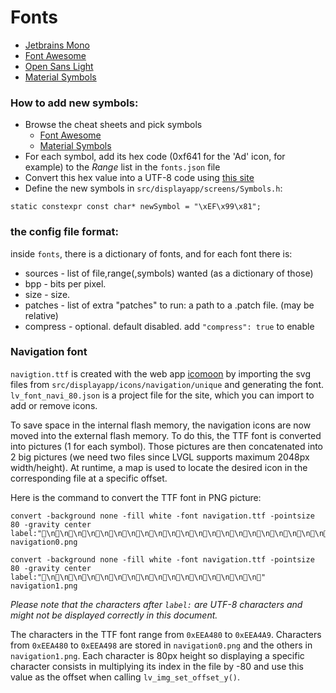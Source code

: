 # Fonts

- [Jetbrains Mono](https://www.jetbrains.com/lp/mono/)
- [Font Awesome](https://fontawesome.com/v6/search?m=free)
- [Open Sans Light](https://fonts.google.com/specimen/Open+Sans)
- [Material Symbols](https://fonts.google.com/icons)

### How to add new symbols:

- Browse the cheat sheets and pick symbols
  - [Font Awesome](https://fontawesome.com/v5/cheatsheet/free/solid)
  - [Material Symbols](https://fonts.google.com/icons)
- For each symbol, add its hex code (0xf641 for the 'Ad' icon, for example) to the *Range* list in the `fonts.json` file
- Convert this hex value into a UTF-8 code
  using [this site](http://www.ltg.ed.ac.uk/~richard/utf-8.cgi?input=f185&mode=hex)
- Define the new symbols in `src/displayapp/screens/Symbols.h`:

```
static constexpr const char* newSymbol = "\xEF\x99\x81";
```

### the config file format:

inside `fonts`, there is a dictionary of fonts,
and for each font there is:

- sources - list of file,range(,symbols) wanted (as a dictionary of those)
- bpp - bits per pixel.
- size - size.
- patches - list of extra "patches" to run: a path to a .patch file. (may be relative)
- compress - optional. default disabled. add `"compress": true` to enable

### Navigation font

`navigtion.ttf` is created with the web app [icomoon](https://icomoon.io/app) by importing the svg files from `src/displayapp/icons/navigation/unique` and generating the font. `lv_font_navi_80.json` is a project file for the site, which you can import to add or remove icons.

To save space in the internal flash memory, the navigation icons are now moved into the external flash memory. To do this, the TTF font is converted into pictures (1 for each symbol). Those pictures are then concatenated into 2 big pictures (we need two files since LVGL supports maximum 2048px width/height). At runtime, a map is used to locate the desired icon in the corresponding file at a specific offset. 

Here is the command to convert the TTF font in PNG picture:

```shell
convert -background none -fill white -font navigation.ttf -pointsize 80 -gravity center label:"\n\n\n\n\n\n\n\n\n\n\n\n\n\n\n\n\n\n\n\n\n\n\n\n"  navigation0.png

convert -background none -fill white -font navigation.ttf -pointsize 80 -gravity center label:"\n\n\n\n\n\n\n\n\n\n\n\n\n\n\n\n"  navigation1.png
```

*Please note that the characters after `label:` are UTF-8 characters and might not be displayed correctly in this document.*

The characters in the TTF font range from `0xEEA480` to `0xEEA4A9`. Characters from `0xEEA480` to `0xEEA498` are stored in `navigation0.png` and the others in `navigation1.png`. Each character is 80px height so displaying a specific character consists in multiplying its index in the file by -80 and use this value as the offset when calling `lv_img_set_offset_y()`.

